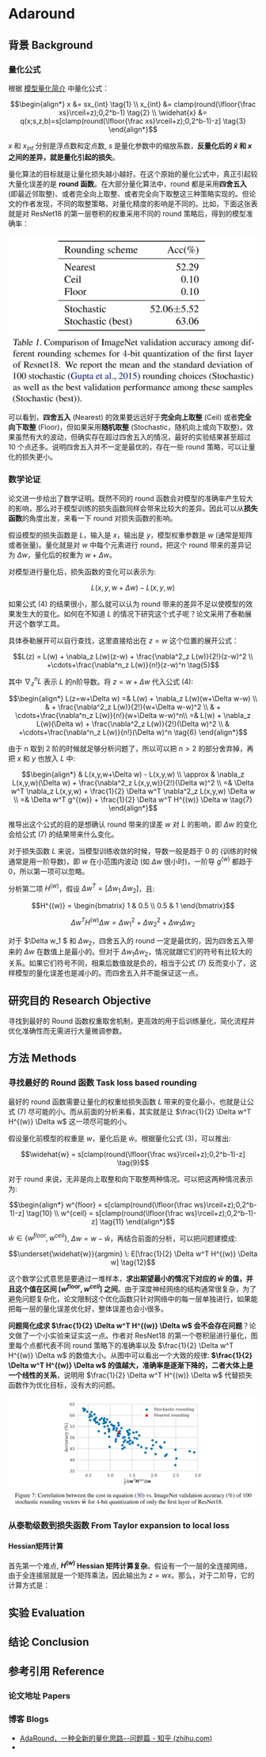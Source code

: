 # Adaround

## 背景 Background

### 量化公式

根据 [模型量化简介](/docs/Model_Accelaration/模型量化简介.md) 中量化公式：

$$\begin{align*}
x &= sx_{int} \tag{1} \\
x_{int} &= clamp(round(\lfloor{\frac xs}\rceil+z);0,2^b-1) \tag{2} \\
\widehat{x} &= q(x;s,z,b)=s[clamp(round(\lfloor{\frac xs}\rceil+z);0,2^b-1)-z] \tag{3} 
\end{align*}$$

$x$ 和 $x_{int}$ 分别是浮点数和定点数, $s$ 是量化参数中的缩放系数，**反量化后的 $\widehat{x}$ 和 $x$ 之间的差异，就是量化引起的损失**。

量化算法的目标就是让量化损失越小越好。在这个原始的量化公式中，真正引起较大量化误差的是 **round 函数**。在大部分量化算法中，round 都是采用**四舍五入** (即最近邻取整)、或者完全向上取整、或者完全向下取整这三种策略实现的。但论文的作者发现，不同的取整策略，对量化精度的影响是不同的。比如，下面这张表就是对 ResNet18 的第一层卷积的权重采用不同的 round 策略后，得到的模型准确率：

![Adaround - Comparison of different rounding schemes](/images/Model_Accelaration/Adaround%20-%20Comparison%20of%20different%20rounding%20schemes.png)

可以看到，**四舍五入** (Nearest) 的效果要远远好于**完全向上取整** (Ceil) 或者**完全向下取整** (Floor)，但如果采用**随机取整** (Stochastic，随机向上或向下取整)，效果虽然有大的波动，但确实存在超过四舍五入的情况，最好的实验结果甚至超过 10 个点还多。说明四舍五入并不一定是最优的，存在一些 round 策略，可以让量化的损失更小。

### 数学论证

论文进一步给出了数学证明。既然不同的 round 函数会对模型的准确率产生较大的影响，那么对于模型训练的损失函数同样会带来比较大的差异。因此可以从**损失函数**的角度出发，来看一下 round 对损失函数的影响。

假设模型的损失函数是 $L$，输入是 $x$，输出是 $y$，模型权重参数是 $w$ (通常是矩阵或者张量)。量化就是对 $w$ 中每个元素进行 round，把这个 round 带来的差异记为 $\Delta w$，量化后的权重为 $w+\Delta w$。

对模型进行量化后，损失函数的变化可以表示为: 

$$L(x,y,w+\Delta w)-L(x,y,w) \tag{4}$$

如果公式 (4) 的结果很小，那么就可以认为 round 带来的差异不足以使模型的效果发生大的变化。如何在不知道 $L$ 的情况下研究这个式子呢？论文采用了泰勒展开这个数学工具。

具体泰勒展开可以自行查找，这里直接给出在 $z=w$ 这个位置的展开公式：

$$L(z) = L(w) + \nabla_z L(w)(z-w) + \frac{\nabla^2_z L(w)}{2!}(z-w)^2 \\
+\cdots+\frac{\nabla^n_z L(w)}{n!}(z-w)^n \tag{5}$$

其中 $\nabla_z^n L$ 表示 $L$ 的n阶导数。将 $z=w+\Delta w$ 代入公式 (4):

$$\begin{align*}
L(z=w+\Delta w) =& L(w) + \nabla_z L(w)(w+\Delta w-w) \\
& + \frac{\nabla^2_z L(w)}{2!}(w+\Delta w-w)^2 \\
& + \cdots+\frac{\nabla^n_z L(w)}{n!}(w+\Delta w-w)^n\\
=& L(w) + \nabla_z L(w)(\Delta w) + \frac{\nabla^2_z L(w)}{2!}(\Delta w)^2 \\
& +\cdots+\frac{\nabla^n_z L(w)}{n!}(\Delta w)^n \tag{6}
\end{align*}$$

由于 n 取到 2 阶的时候就足够分析问题了，所以可以把 $n>2$ 的部分舍弃掉，再把 $x$ 和 $y$ 也放入 $L$ 中: 

$$\begin{align*}
& L(x,y,w+\Delta w) - L(x,y,w) \\
\approx & \nabla_z L(x,y,w)(\Delta w) + \frac{\nabla^2_z L(x,y,w)}{2!}(\Delta w)^2 \\
=& \Delta w^T \nabla_z L(x,y,w) + \frac{1}{2} \Delta w^T \nabla^2_z L(x,y,w) \Delta w \\
=& \Delta w^T g^{(w)} + \frac{1}{2} \Delta w^T H^{(w)} \Delta w \tag{7}
\end{align*}$$

推导出这个公式的目的是想确认 round 带来的误差 $w$ 对 $L$ 的影响，即 $\Delta w$ 的变化会给公式 (7) 的结果带来什么变化。

对于损失函数 $L$ 来说，当模型训练收敛的时候，导数一般是趋于 0 的 (训练的时候通常是用一阶导数)，即 $w$ 在小范围内波动 (如 $\Delta w$ 很小时)，一阶导 $g^{(w)}$  都趋于 0，所以第一项可以忽略。

分析第二项 $H^{(w)}$，假设 $\Delta w^T = [\Delta w_1 \: \Delta w_2 ]$，且:

$$H^{(w)} = 
\begin{bmatrix}
1 & 0.5 \\
0.5 & 1 
\end{bmatrix}$$

$$\Delta w^T H^{(w)} \Delta w = \Delta w_1^2 + \Delta w_2^2 + \Delta w_1 \Delta w_2 \tag{8}$$

对于 $\Delta w_1 $ 和 $\Delta w_2$，四舍五入的 round 一定是最优的，因为四舍五入带来的 $\Delta w$ 在数值上是最小的。但对于 $\Delta w_1 \Delta w_2$，情况就跟它们的符号有比较大的关系。如果它们符号不同，相乘后数值就是负的，相当于公式 (7) 反而变小了，这样模型的量化误差也是减小的。而四舍五入并不能保证这一点。

## 研究目的 Research Objective

寻找到最好的 Round 函数权重取舍机制，更高效的用于后训练量化，简化流程并优化准确性而无需进行大量微调参数。

## 方法 Methods

### 寻找最好的 Round 函数 Task loss based rounding

最好的 round 函数需要让量化的权重给损失函数 $L$ 带来的变化最小，也就是让公式 (7) 尽可能的小。而从前面的分析来看，其实就是让 $\frac{1}{2} \Delta w^T H^{(w)} \Delta w$ 这一项尽可能的小。

假设量化前模型的权重是 $w$，量化后是 $\widehat{w}$。根据量化公式 (3)，可以推出: 

$$\widehat{w} = s[clamp(round(\lfloor{\frac ws}\rceil+z);0,2^b-1)-z] \tag{9}$$

对于 round 来说，无非是向上取整和向下取整两种情况。可以把这两种情况表示为: 

$$\begin{align*}
w^{floor} = s[clamp(round(\lfloor{\frac ws}\rceil+z);0,2^b-1)-z] \tag{10}  \\
w^{ceil} = s[clamp(round(\lfloor{\frac ws}\rceil+z);0,2^b-1)-z] \tag{11}  
\end{align*}$$

$\widehat{w} \in \left \{ w^{floor}, w^{ceil} \right\}$, $\Delta w = w - \widehat{w}$，再结合前面的分析，可以把问题建模成:

$$\underset{\widehat{w}}{argmin} \: E[\frac{1}{2} \Delta w^T H^{(w)} \Delta w] \tag{12}$$

这个数学公式意思是要通过一堆样本，**求出期望最小的情况下对应的 $\widehat{w}$ 的值，并且这个值在区间 $[w^{floor}, w^{ceil}]$ 之间**。由于深度神经网络的结构通常很复杂，为了避免问题复杂化，论文限制这个优化函数只针对网络中的每一层单独进行，如果能把每一层的量化误差优化好，整体误差也会小很多。

**问题简化成求 $\frac{1}{2} \Delta w^T H^{(w)} \Delta w$ 会不会存在问题**？论文做了一个小实验来证实这一点。作者对 ResNet18 的第一个卷积层进行量化，图里每个点都代表不同 round 策略下的准确率以及 $\frac{1}{2} \Delta w^T H^{(w)} \Delta w$ 的数值大小。从图中可以看出一个大致的规律: **$\frac{1}{2} \Delta w^T H^{(w)} \Delta w$ 的值越大，准确率是逐渐下降的，二者大体上是一个线性的关系**，说明用 $\frac{1}{2} \Delta w^T H^{(w)} \Delta w$ 代替损失函数作为优化目标，没有大的问题。

![AdaRound Figure 7](/images/Model_Accelaration/AdaRound%20Figure%207.png)

### 从泰勒级数到损失函数 From Taylor expansion to local loss

#### Hessian矩阵计算

首先第一个难点, **$H^{(w)}$ Hessian 矩阵计算复杂**。假设有一个一层的全连接网络，由于全连接层就是一个矩阵乘法，因此输出为 $z=wx$。那么，对于二阶导，它的计算方式是：












## 实验 Evaluation

## 结论 Conclusion

## 参考引用 Reference

### 论文地址 Papers

### 博客 Blogs

- [AdaRound，一种全新的量化思路--问题篇 - 知乎 (zhihu.com)](https://zhuanlan.zhihu.com/p/473815530)
- 